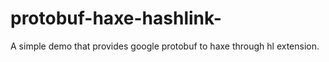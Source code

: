 # protobuf-haxe-hashlink-
A simple demo that provides google protobuf to haxe through hl extension.
